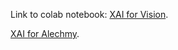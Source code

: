 
Link to colab notebook: [XAI for Vision](https://colab.research.google.com/drive/1Ol1yx6ri8eSOITdF-C21_xBukpYlluHI?usp=sharing).

[XAI for Alechmy](https://colab.research.google.com/drive/1e3Pogg3ZeyN1VWq2nHslkjQmFxVVsCcc?usp=sharing).




